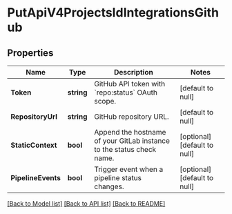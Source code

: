 # PutApiV4ProjectsIdIntegrationsGithub

## Properties
Name | Type | Description | Notes
------------ | ------------- | ------------- | -------------
**Token** | **string** | GitHub API token with &#x60;repo:status&#x60; OAuth scope. | [default to null]
**RepositoryUrl** | **string** | GitHub repository URL. | [default to null]
**StaticContext** | **bool** | Append the hostname of your GitLab instance to the status check name. | [optional] [default to null]
**PipelineEvents** | **bool** | Trigger event when a pipeline status changes. | [optional] [default to null]

[[Back to Model list]](../README.md#documentation-for-models) [[Back to API list]](../README.md#documentation-for-api-endpoints) [[Back to README]](../README.md)


